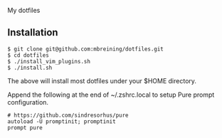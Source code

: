 My dotfiles

Installation
------------

```
$ git clone git@github.com:mbreining/dotfiles.git
$ cd dotfiles
$ ./install_vim_plugins.sh
$ ./install.sh
```

The above will install most dotfiles under your $HOME directory.

Append the following at the end of ~/.zshrc.local to setup Pure prompt configuration.

```
# https://github.com/sindresorhus/pure
autoload -U promptinit; promptinit
prompt pure
```
